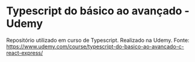 # Typescript do básico ao avançado - Udemy 
Repositório utilizado em curso de Typescript. Realizado na Udemy. Fonte: https://www.udemy.com/course/typescript-do-basico-ao-avancado-c-react-express/
